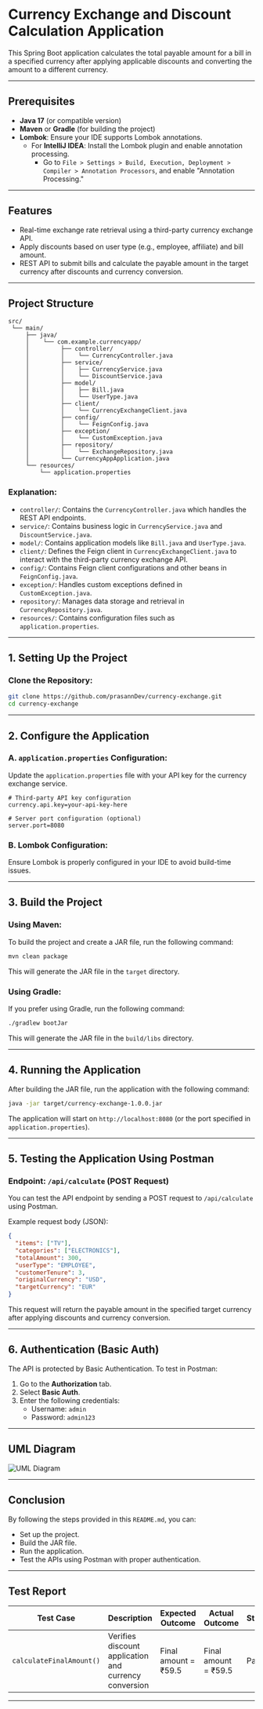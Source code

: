 # Currency Exchange and Discount Calculation Application

This Spring Boot application calculates the total payable amount for a bill in a specified currency after applying applicable discounts and converting the amount to a different currency.

---

## Prerequisites

- **Java 17** (or compatible version)
- **Maven** or **Gradle** (for building the project)
- **Lombok**: Ensure your IDE supports Lombok annotations.
    - For **IntelliJ IDEA**: Install the Lombok plugin and enable annotation processing.
        - Go to `File > Settings > Build, Execution, Deployment > Compiler > Annotation Processors`, and enable "Annotation Processing."

---

## Features

- Real-time exchange rate retrieval using a third-party currency exchange API.
- Apply discounts based on user type (e.g., employee, affiliate) and bill amount.
- REST API to submit bills and calculate the payable amount in the target currency after discounts and currency conversion.

---

## Project Structure

```
src/
 └── main/
     ├── java/
     │    └── com.example.currencyapp/
     │         ├── controller/
     │         │    └── CurrencyController.java
     │         ├── service/
     │         │    ├── CurrencyService.java
     │         │    └── DiscountService.java
     │         ├── model/
     │         │    ├── Bill.java
     │         │    └── UserType.java
     │         ├── client/
     │         │    └── CurrencyExchangeClient.java
     │         ├── config/
     │         │    └── FeignConfig.java
     │         ├── exception/
     │         │    └── CustomException.java
     │         ├── repository/
     │         │    └── ExchangeRepository.java
     │         └── CurrencyAppApplication.java
     └── resources/
         └── application.properties
```

### Explanation:

- `controller/`: Contains the `CurrencyController.java` which handles the REST API endpoints.
- `service/`: Contains business logic in `CurrencyService.java` and `DiscountService.java`.
- `model/`: Contains application models like `Bill.java` and `UserType.java`.
- `client/`: Defines the Feign client in `CurrencyExchangeClient.java` to interact with the third-party currency exchange API.
- `config/`: Contains Feign client configurations and other beans in `FeignConfig.java`.
- `exception/`: Handles custom exceptions defined in `CustomException.java`.
- `repository/`: Manages data storage and retrieval in `CurrencyRepository.java`.
- `resources/`: Contains configuration files such as `application.properties`.

---

## 1. Setting Up the Project

### Clone the Repository:
```bash
git clone https://github.com/prasannDev/currency-exchange.git
cd currency-exchange
```

---

## 2. Configure the Application

### A. `application.properties` Configuration:

Update the `application.properties` file with your API key for the currency exchange service.

```properties
# Third-party API key configuration
currency.api.key=your-api-key-here

# Server port configuration (optional)
server.port=8080
```

### B. Lombok Configuration:

Ensure Lombok is properly configured in your IDE to avoid build-time issues.

---

## 3. Build the Project

### Using Maven:

To build the project and create a JAR file, run the following command:

```bash
mvn clean package
```

This will generate the JAR file in the `target` directory.

### Using Gradle:

If you prefer using Gradle, run the following command:

```bash
./gradlew bootJar
```

This will generate the JAR file in the `build/libs` directory.

---

## 4. Running the Application

After building the JAR file, run the application with the following command:

```bash
java -jar target/currency-exchange-1.0.0.jar
```

The application will start on `http://localhost:8080` (or the port specified in `application.properties`).

---

## 5. Testing the Application Using Postman

### Endpoint: `/api/calculate` (POST Request)

You can test the API endpoint by sending a POST request to `/api/calculate` using Postman.

Example request body (JSON):

```json
{
  "items": ["TV"],
  "categories": ["ELECTRONICS"],
  "totalAmount": 300,
  "userType": "EMPLOYEE",
  "customerTenure": 3,
  "originalCurrency": "USD",
  "targetCurrency": "EUR"
}
```

This request will return the payable amount in the specified target currency after applying discounts and currency conversion.

---

## 6. Authentication (Basic Auth)

The API is protected by Basic Authentication. To test in Postman:

1. Go to the **Authorization** tab.
2. Select **Basic Auth**.
3. Enter the following credentials:
    - Username: `admin`
    - Password: `admin123`

---

## UML Diagram

![UML Diagram](https://github.com/user-attachments/assets/6ba966d8-adb8-4517-90b9-80528c87fd29)

---

## Conclusion

By following the steps provided in this `README.md`, you can:

- Set up the project.
- Build the JAR file.
- Run the application.
- Test the APIs using Postman with proper authentication.

---

## Test Report

| Test Case               | Description                                          | Expected Outcome     | Actual Outcome        | Status |
|-------------------------|------------------------------------------------------|----------------------|-----------------------|--------|
| `calculateFinalAmount()` | Verifies discount application and currency conversion | Final amount = ₹59.5 | Final amount = ₹59.5  | Pass   |

---